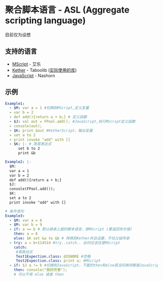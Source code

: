 # 聚合脚本语言 - ASL (Aggregate scripting language)

目前仅为设想

## 支持的语言

- [MScript](https://gitee.com/aile123/MScript) - 艾乐
- [Kether](https://github.com/TabooLib/taboolib/tree/master/module/module-kether) - Taboolib ([实际使用的库](https://github.com/TheFloodDragon/Kether-API))
- [JavaScript](https://github.com/openjdk/nashorn) - Nashorn

## 示例

```yaml
Example1:
  - $M: var a = 1 #切换到MScript,定义变量
  - var b = 2
  - def add(){return a + b;} # 定义函数
  - $J: val out = FPool.add(); #JavaScript,执行MScript定义函数
  - console(out);
  - $K: print &out #KetherScript，输出变量
  - set a to 2
  - print invoke "add" with []
  - $K: |- # 简易表达式
      set b to 2
      print &b

Example2: |-
  $M:
  var a = 1
  var b = 2
  def add(){return a + b;}
  $J:
  console(FPool.add());
  $K:
  set a to 2
  print invoke "add" with []

# 条件语句
Example3:
  - $M: var a = 6
  - $M: var b = 9
  - if: a == b # 默认继承上面的脚本语言，即MScript (要返回布尔值)
    then: a = 6
    else: $K set &a to &b # 转换到Kether并且设置，不往父级传承
  - try: a = b+114514 #try..catch.. 此时应该还是MScript
    catch:
     #类表达式
     Test1Expection.class: @IGNORE #忽略
     Test2Expection.class: print a; #MScript
  - if: $J a != b #切换到JavaScript，下面的then和else若没切换则都是JavaScript
    then: console("我好厉害");
    # 可以不用 else 或者 then
```